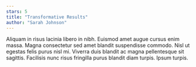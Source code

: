 ```yaml
---
stars: 5
title: "Transformative Results"
author: "Sarah Johnson"
---
```

Aliquam in risus lacinia libero in nibh. Euismod amet augue cursus enim massa. Magna consectetur sed amet blandit suspendisse commodo. Nisl ut egestas felis purus nisl mi. Viverra duis blandit ac magna pellentesque sit sagittis. Facilisis nunc risus fringilla purus blandit diam turpis. Ipsum turpis.